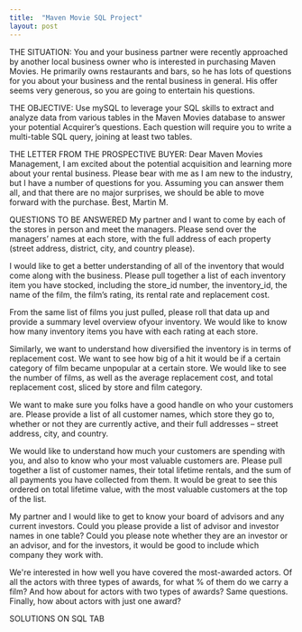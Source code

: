 ```yaml
---
title:  "Maven Movie SQL Project"
layout: post
---
```


THE SITUATION:
You and your business partner were recently approached by another local business owner who is interested in purchasing Maven Movies. He primarily owns restaurants and bars, so he has lots of questions for you about your business and the rental business in general. His offer seems very generous, so you are going to entertain his questions.

THE OBJECTIVE:
Use mySQL to leverage your SQL skills to extract and analyze data from various tables in the Maven Movies database to answer your potential Acquirer’s questions. Each question will require you to write a multi-table SQL query, joining at least two tables.

THE LETTER FROM THE PROSPECTIVE BUYER:
Dear Maven Movies Management,
I am excited about the potential acquisition and learning more about your rental business. Please bear with me as I am new to the industry, but I have a number of questions for you. Assuming you can answer them all,
and that there are no major surprises, we should be able to move forward with the purchase.
Best,
Martin M.

QUESTIONS TO BE ANSWERED
My partner and I want to come by each of the stores in person and meet the managers. Please send over the managers’ names at each store, with the full address of each property (street address, district, city, and
country please).

I would like to get a better understanding of all of the inventory that would come along with the business. Please pull together a list of each inventory item you have stocked, including the store_id number, the
inventory_id, the name of the film, the film’s rating, its rental rate and replacement cost.

From the same list of films you just pulled, please roll that data up and provide a summary level overview ofyour inventory. We would like to know how many inventory items you have with each rating at each store.

Similarly, we want to understand how diversified the inventory is in terms of replacement cost. We want to see how big of a hit it would be if a certain category of film became unpopular at a certain store. We would like to see the number of films, as well as the average replacement cost, and total replacement cost, sliced by store and film category.

We want to make sure you folks have a good handle on who your customers are. Please provide a list of all customer names, which store they go to, whether or not they are currently active, and their full addresses – street address, city, and country.

We would like to understand how much your customers are spending with you, and also to know who your most valuable customers are. Please pull together a list of customer names, their total lifetime rentals, and the sum of all payments you have collected from them. It would be great to see this ordered on total lifetime value, with the most valuable customers at the top of the list.

My partner and I would like to get to know your board of advisors and any current investors. Could you please provide a list of advisor and investor names in one table? Could you please note whether they are an
investor or an advisor, and for the investors, it would be good to include which company they work with.

We're interested in how well you have covered the most-awarded actors. Of all the actors with three types of awards, for what % of them do we carry a film? And how about for actors with two types of awards? Same
questions. Finally, how about actors with just one award?

SOLUTIONS ON SQL TAB
